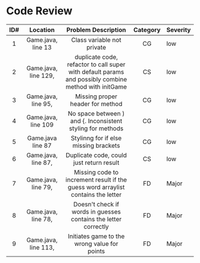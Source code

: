 # Code Review

| ID# |       Location       |                                         Problem Description                                          | Category | Severity | 
|:---:|:--------------------:|:----------------------------------------------------------------------------------------------------:|:--------:|----------|
|  1  |  Game.java, line 13  |                                      Class variable not private                                      |    CG    | low      |
|  2  | Game.java, line 129, | duplicate code, refactor to call super with default params and possibly combine method with initGame |    CS    | low      | 
|  3  | Game.java, line 95,  |                                   Missing proper header for method                                   |    CG    | low      |
|  4  | Game.java, line 109  |                      No space between ) and {. Inconsistent styling for methods                      |    CG    | low      |
|  5  |  Game.java line 87   |                                Stylinng for if else missing brackets                                 |    CG    | low      |                  
|  6  | Game.java, line 87,  |                               Duplicate code, could just return result                               |    CS    | low      |                                 
|  7  | Game.java, line 79,  |           Missing code to increment result if the guess word arraylist contains the letter           |    FD    | Major    |                        
|  8  | Game.java, line 78,  |                   Doesn't check if words in guesses contains the letter correctly                    |    FD    | Major    |            
|  9  | Game.java, line 113, |                             Initiates game to the wrong value for points                             |    FD    | Major    |            


                 